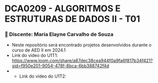 <h1>DCA0209 - ALGORITMOS E ESTRUTURAS DE DADOS II - T01</h1>

 <h3> 🚀 Discente: Maria Elayne Carvalho de Souza</h3>
 
+ Neste repositório será encontrado projetos desenvolvidos durante o curso de AED II em 2024.1
+ Link do vídeo do U1T1: https://www.loom.com/share/a87dec38cea944f0a9fa6f817b34f421?sid=f950e201-9054-478f-8bca-6bb388742f4d
+ + Link do vídeo do U1T2: 

